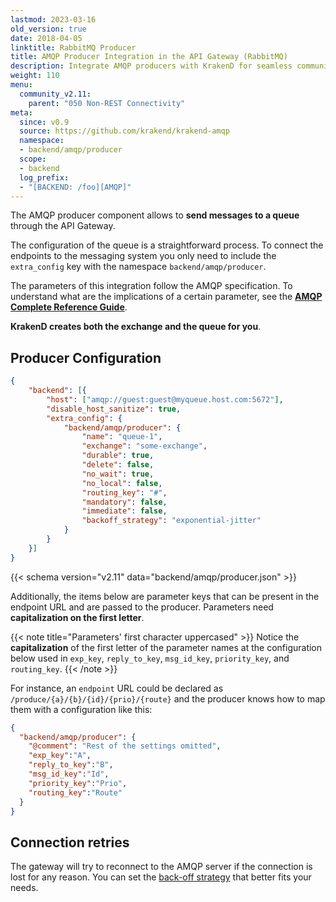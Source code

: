 ```yaml
---
lastmod: 2023-03-16
old_version: true
date: 2018-04-05
linktitle: RabbitMQ Producer
title: AMQP Producer Integration in the API Gateway (RabbitMQ)
description: Integrate AMQP producers with KrakenD for seamless communication with backend systems. Follow our documentation to set up reliable and scalable messaging with Advanced Message Queuing Protocol (AMQP).
weight: 110
menu:
  community_v2.11:
    parent: "050 Non-REST Connectivity"
meta:
  since: v0.9
  source: https://github.com/krakend/krakend-amqp
  namespace:
  - backend/amqp/producer
  scope:
  - backend
  log_prefix:
  - "[BACKEND: /foo][AMQP]"
---
```


The AMQP producer component allows to **send messages to a queue** through the API Gateway.

The configuration of the queue is a straightforward process. To connect the endpoints to the messaging system you only need to include the `extra_config` key with the namespace `backend/amqp/producer`.

The parameters of this integration follow the AMQP specification. To understand
what are the implications of a certain parameter, see the **[AMQP Complete Reference Guide](https://www.rabbitmq.com/amqp-0-9-1-reference.html)**.

**KrakenD creates both the exchange and the queue for you**.


## Producer Configuration

```json
{
    "backend": [{
        "host": ["amqp://guest:guest@myqueue.host.com:5672"],
        "disable_host_sanitize": true,
        "extra_config": {
            "backend/amqp/producer": {
                "name": "queue-1",
                "exchange": "some-exchange",
                "durable": true,
                "delete": false,
                "no_wait": true,
                "no_local": false,
                "routing_key": "#",
                "mandatory": false,
                "immediate": false,
                "backoff_strategy": "exponential-jitter"
            }
        }
    }]
}
```

{{< schema version="v2.11" data="backend/amqp/producer.json" >}}

Additionally, the items below are parameter keys that can be present in the endpoint URL and are passed to the producer. Parameters need **capitalization on the first letter**.

{{< note title="Parameters' first character uppercased" >}}
Notice the **capitalization** of the first letter of the parameter names at the configuration below used in `exp_key`, `reply_to_key`, `msg_id_key`, `priority_key`, and `routing_key`.
{{< /note >}}

For instance, an `endpoint` URL could be declared as `/produce/{a}/{b}/{id}/{prio}/{route}` and the producer knows how to map them with a configuration like this:

```json
{
  "backend/amqp/producer": {
    "@comment": "Rest of the settings omitted",
    "exp_key":"A",
    "reply_to_key":"B",
    "msg_id_key":"Id",
    "priority_key":"Prio",
    "routing_key":"Route"
  }
}
```

## Connection retries
The gateway will try to reconnect to the AMQP server if the connection is lost for any reason. You can set the [back-off strategy](/docs/v2.11/async/#backoff-strategies) that better fits your needs.